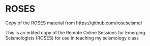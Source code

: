 # ROSES
Copy of the ROSES material from https://github.com/roseseismo/

This is an edited copy of the Remote Online Sessions for Emerging Seismologists (ROSES) for use in teaching my seismology class

